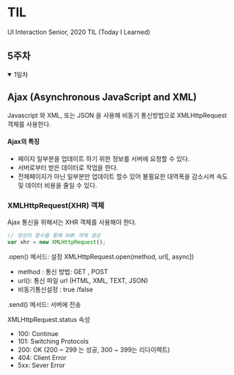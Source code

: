 # TIL

UI Interaction Senior, 2020 TIL (Today I Learned)

## 5주차

<details open>

<summary>1일차</summary>

## Ajax (Asynchronous JavaScript and XML)

Javascript 와 XML, 또는 JSON 을 사용해 비동기 통신방법으로 XMLHttpRequest객체를 사용한다.

#### Ajax의 특징

- 페이지 일부분을 업데이트 하기 위한 정보를 서버에 요청할 수 있다.
- 서버로부터 받은 데이터로 작업을 한다.
- 전체페이지가 아닌 일부분만 업데이트 할수 있어 불필요한 대역폭을 감소시켜 속도 및 데이터 비용을 줄일 수 있다.

### XMLHttpRequest(XHR) 객체

Ajax 통신을 위해서는 XHR 객체를 사용해야 한다.

```js
// 생성자 함수를 통해 XHR 객체 생성
var xhr = new XMLHttpRequest();
```

.open() 메서드: 설정
XMLHttpRequest.open(method, url[, async])

- method : 통신 방법: GET , POST
- url(): 통신 파일 url (HTML, XML, TEXT, JSON)
- 비동기통신설정 : true /false

.send() 메서드: 서버에 전송

XMLHttpRequest.status 속성

- 100: Continue
- 101: Switching Protocols
- 200: OK (200 ~ 299 는 성공, 300 ~ 399는 리다이렉트)
- 404: Client Error
- 5xx: Sever Error

</details>
